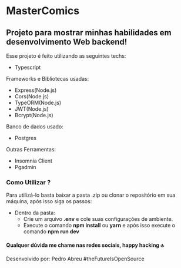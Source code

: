# MasterComics #



## Projeto para mostrar minhas habilidades em desenvolvimento Web backend! ##



Esse projeto é feito utilizando as seguintes techs:

- Typescript

Frameworks e Bibliotecas usadas:

- Express(Node.js)
- Cors(Node.js)
- TypeORM(Node.js)
- JWT(Node.js)
- Bcrypt(Node.js)

Banco de dados usado:

 - Postgres

Outras Ferramentas:
 
 - Insomnia Client 
 - Pgadmin

### Como Utilizar ? ### 

Para utilizá-lo basta baixar a pasta .zip ou clonar o repositório em sua máquina, após isso siga os passos:

 - Dentro da pasta:
   - Crie um arquivo __.env__ e cole suas configurações de ambiente.
   - Execute o comando __npm install__ ou __yarn__ e após isso execute o comando __npm run dev__


#### Qualquer dúvida me chame nas redes sociais, happy hacking  :top: ####




Desenvolvido por: Pedro Abreu #theFutureIsOpenSource
